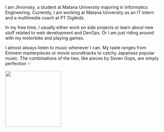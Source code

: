 I am Jhvonsky, a student at Matana University majoring in Informatics Engineering. Currently, I am working at Matana University as an IT Intern and a multimedia coach at PT Digikidz.

In my free time, I usually either work on side projects or learn about new stuff related to web development and DevOps. Or I am just riding around with my motorbike and playing games.

I almost always listen to music whenever I can. My taste ranges from Eminem masterpieces or movie soundtracks to catchy Japanese popular music. The combinations of the two, like pieces by Seven Oops, are simply perfection ✨

<a href="https://github.com/signofcommunication">
  <img height="180em" src="https://github-readme-stats.vercel.app/api?username=signofcommunication&theme=noctis_minimus&show_icons=true" />
</a>

